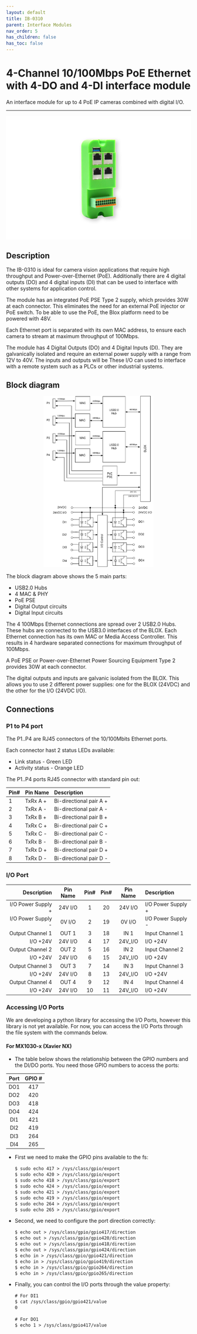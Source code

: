 ```yaml
---
layout: default
title: IB-0310 
parent: Interface Modules
nav_order: 5
has_children: false
has_toc: false
---
```


# 4-Channel 10/100Mbps PoE Ethernet with 4-DO and 4-DI interface module

An interface module for up to 4 PoE IP cameras combined with digital I/O.

---

<p align="center">
<img src="/assets/images/pages/interface-blox/IB-0310/IB-0310.png">
</p>

## Description

The IB-0310 is ideal for camera vision applications that require high throughput and Power-over-Ethernet (PoE). Additionally there are 4 digital outputs (DO) and 4 digital inputs (DI) that can be used to interface with other systems for application control. 

The module has an integrated PoE PSE Type 2 supply, which provides 30W at each connector. This eliminates the need for an external PoE injector or PoE switch. To be able to use the PoE, the Blox platform need to be powered with 48V. 

Each Ethernet port is separated with its own MAC address, to ensure each camera to stream at maximum throughput of 100Mbps.

The module has 4 Digital Outputs (DO) and 4 Digital Inputs (DI).
They are galvanically isolated and require an external power supply with a range from 12V to 40V. The inputs and outputs will be
These I/O can used to interface with a remote system such as a PLCs or other industrial systems.

## Block diagram

<p align="center">
<img src="/assets/images/pages/interface-blox/IB-0310/IB-0310-BlockDiagram.png" width="300">
</p>

The block diagram above shows the 5 main parts:
* USB2.0 Hubs
* 4 MAC & PHY 
* PoE PSE
* Digital Output circuits
* Digital Input circuits

The 4 100Mbps Ethernet connections are spread over 2 USB2.0 Hubs. These hubs are connected to the USB3.0 interfaces of the BLOX. Each Ethernet connection has its own MAC or Media Access Controller. This results in 4 hardware separated connections for maximum throughput of 100Mbps. 

A PoE PSE or Power-over-Ethernet Power Sourcing Equipment Type 2 provides 30W at each connector. 

The digital outputs and inputs are galvanic isolated from the BLOX. 
This allows you to use 2 different power supplies: one for the BLOX (24VDC) and the other for the I/O (24VDC I/O).

## Connections

<!--
<p align="center">
<img src="/assets/images/pages/interface-blox/IB-0200/IB-0200%20Connections.svg" width="200">
</p>
-->

### P1 to P4 port

The P1..P4 are RJ45 connectors of the 10/100Mbits Ethernet ports. 

Each connector hast 2 status LEDs available:

* Link status - Green LED
* Activity status - Orange LED


The P1..P4 ports RJ45 connector with standard pin out:  

| Pin# | Pin Name  | Description               |
|:-----|:----------|:--------------------------|
| 1    | TxRx A +  | Bi-directional pair A +   |
| 2    | TxRx A -  | Bi-directional pair A -   |
| 3    | TxRx B +  | Bi-directional pair B +   |
| 4    | TxRx C +  | Bi-directional pair C +   |
| 5    | TxRx C -  | Bi-directional pair C -   |
| 6    | TxRx B -  | Bi-directional pair B -   |
| 7    | TxRx D +  | Bi-directional pair D +   |
| 8    | TxRx D -  | Bi-directional pair D -   |


### I/O Port


| Description               | Pin Name | Pin# | Pin# | Pin Name  | Description               |
|--------------------------:|:--------:|:----:|:----:|:---------:|:--------------------------|
| I/O Power Supply +        | 24V I/O  | 1    | 20   | 24V I/O   | I/O Power Supply +        |
| I/O Power Supply -        | 0V I/O   | 2    | 19   | 0V I/O    | I/O Power Supply -        |
| Output Channel 1          | OUT 1    | 3    | 18   | IN 1      | Input Channel 1           |
| I/O +24V                  | 24V I/O  | 4    | 17   | 24V_I/O   | I/O +24V                  |
| Output Channel 2          | OUT 2    | 5    | 16   | IN 2      | Input Channel 2           |
| I/O +24V                  | 24V I/O  | 6    | 15   | 24V_I/O   | I/O +24V                  |
| Output Channel 3          | OUT 3    | 7    | 14   | IN 3      | Input Channel 3           |
| I/O +24V                  | 24V I/O  | 8    | 13   | 24V_I/O   | I/O +24V                  |
| Output Channel 4          | OUT 4    | 9    | 12   | IN 4      | Input Channel 4           |
| I/O +24V                  | 24V I/O  | 10   | 11   | 24V_I/O   | I/O +24V                  |


### Accessing I/O Ports

We are developing a python library for accessing the I/O Ports, however this library is not yet available.
For now, you can access the I/O Ports through the file system with the commands below.

#### For MX1030-x (Xavier NX)

* The table below shows the relationship between the GPIO numbers and the DI/DO ports. You need those GPIO numbers to access the ports:

| Port | GPIO # |
|:----:|:------:|
| DO1  | 417    |
| DO2  | 420    |
| DO3  | 418    |
| DO4  | 424    |
| DI1  | 421    |
| DI2  | 419    |
| DI3  | 264    |
| DI4  | 265    |

* First we need to make the GPIO pins available to the fs:
  
      $ sudo echo 417 > /sys/class/gpio/export
      $ sudo echo 420 > /sys/class/gpio/export
      $ sudo echo 418 > /sys/class/gpio/export
      $ sudo echo 424 > /sys/class/gpio/export
      $ sudo echo 421 > /sys/class/gpio/export
      $ sudo echo 419 > /sys/class/gpio/export
      $ sudo echo 264 > /sys/class/gpio/export
      $ sudo echo 265 > /sys/class/gpio/export

* Second, we need to configure the port direction correctly:

      $ echo out > /sys/class/gpio/gpio417/direction
      $ echo out > /sys/class/gpio/gpio420/direction
      $ echo out > /sys/class/gpio/gpio418/direction
      $ echo out > /sys/class/gpio/gpio424/direction
      $ echo in > /sys/class/gpio/gpio421/direction
      $ echo in > /sys/class/gpio/gpio419/direction
      $ echo in > /sys/class/gpio/gpio264/direction
      $ echo in > /sys/class/gpio/gpio265/direction

* Finally, you can control the I/O ports through the value property:

      # For DI1
      $ cat /sys/class/gpio/gpio421/value
      0
  
      # For DO1
      $ echo 1 > /sys/class/gpio417/value